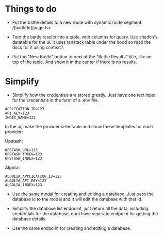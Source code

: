 # Things to do
- Put the battle details to a new route with dynamic route segment. /[battleId]/page.tsx

- Turn the battle results into a table, with columns for query. Use shadcn's datatable for the ui. It uses tanstack table under the hood so read the docs for it using context7.

- Put the "New Battle" button to next of the "Battle Results" title, like on top of the table. And show it in the center if there is no results.

# Simplify

- Simplify how the credentials are stored greatly. Just have one text input for the credentials in the form of a .env file.



```
APPLICATION_ID=123
API_KEY=123
INDEX_NAME=123
```

In the ui, make the provider selectable and show these templates for each provider:

Upstash:
```
UPSTASH_URL=123
UPSTASH_TOKEN=123
UPSTASH_INDEX=123
```

Algolia:
```
ALGOLIA_APPLICATION_ID=123
ALGOLIA_API_KEY=123
ALGOLIA_INDEX=123
```

- Use the same modal for creating and editing a database. Just pass the database id to the modal and it will edit the database with that id.

- Simplify the database list endpoint, just return all the data, including credentials for the database, dont have seperate endpoint for getting the database details.

- Use the same endpoint for creating and editing a database. 